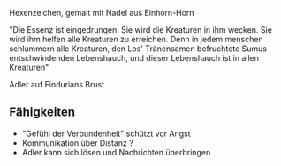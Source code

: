 Hexenzeichen, gemalt mit Nadel aus Einhorn-Horn

"Die Essenz ist eingedrungen. Sie wird die Kreaturen in ihm wecken. Sie wird ihm helfen alle Kreaturen zu erreichen. Denn in jedem menschen schlummern alle Kreaturen, den Los' Tränensamen befruchtete Sumus entschwindenden Lebenshauch, und dieser Lebenshauch ist in allen Kreaturen"

Adler auf Findurians Brust


## Fähigkeiten
* "Gefühl der Verbundenheit" schützt vor Angst
* Kommunikation über Distanz ?
* Adler kann sich lösen und Nachrichten überbringen